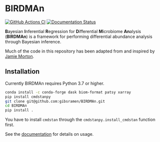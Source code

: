 # BIRDMAn

[![GitHub Actions CI](https://github.com/gibsramen/birdman/workflows/BIRDMAn%20CI/badge.svg)](https://github.com/gibsramen/BIRDMAn/actions)
[![Documentation Status](https://readthedocs.org/projects/birdman/badge/?version=latest)](https://birdman.readthedocs.io/en/latest/?badge=latest)

**B**ayesian **I**nferential **R**egression for **D**ifferential **M**icrobiome **An**alysis (**BIRDMAn**) is a framework for performing differential abundance analysis through Bayesian inference.

Much of the code in this repository has been adapted from and inspired by [Jamie Morton](https://mortonjt.github.io/probable-bug-bytes/probable-bug-bytes/differential-abundance/).

## Installation

Currently BIRDMAn requires Python 3.7 or higher.

```bash
conda install -c conda-forge dask biom-format patsy xarray
pip install cmdstanpy
git clone git@github.com:gibsramen/BIRDMAn.git
cd BIRDMAn
pip install .
```

You have to install `cmdstan` through the `cmdstanpy.install_cmdstan` function first.

See the [documentation](https://birdman.readthedocs.io/en/latest/?badge=latest) for details on usage.
